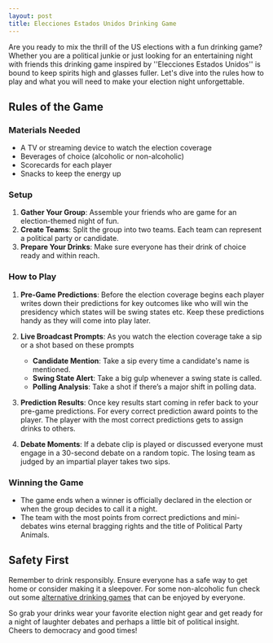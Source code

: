 ```yaml
---
layout: post
title: Elecciones Estados Unidos Drinking Game 
---
```



Are you ready to mix the thrill of the US elections with a fun drinking game? Whether you are a political junkie or just looking for an entertaining night with friends this drinking game inspired by ''Elecciones Estados Unidos'' is bound to keep spirits high and glasses fuller. Let's dive into the rules how to play and what you will need to make your election night unforgettable.

## Rules of the Game

### Materials Needed
- A TV or streaming device to watch the election coverage
- Beverages of choice (alcoholic or non-alcoholic)
- Scorecards for each player
- Snacks to keep the energy up

### Setup
1. **Gather Your Group**: Assemble your friends who are game for an election-themed night of fun.
2. **Create Teams**: Split the group into two teams. Each team can represent a political party or candidate.
3. **Prepare Your Drinks**: Make sure everyone has their drink of choice ready and within reach.

### How to Play
1. **Pre-Game Predictions**: Before the election coverage begins each player writes down their predictions for key outcomes like who will win the presidency which states will be swing states etc. Keep these predictions handy as they will come into play later.

2. **Live Broadcast Prompts**: As you watch the election coverage take a sip or a shot based on these prompts
   - **Candidate Mention**: Take a sip every time a candidate's name is mentioned.
   - **Swing State Alert**: Take a big gulp whenever a swing state is called.
   - **Polling Analysis**: Take a shot if there’s a major shift in polling data.

3. **Prediction Results**: Once key results start coming in refer back to your pre-game predictions. For every correct prediction award points to the player. The player with the most correct predictions gets to assign drinks to others.

4. **Debate Moments**: If a debate clip is played or discussed everyone must engage in a 30-second debate on a random topic. The losing team as judged by an impartial player takes two sips.

### Winning the Game
- The game ends when a winner is officially declared in the election or when the group decides to call it a night.
- The team with the most points from correct predictions and mini-debates wins eternal bragging rights and the title of Political Party Animals.

## Safety First

Remember to drink responsibly. Ensure everyone has a safe way to get home or consider making it a sleepover. For some non-alcoholic fun check out some [alternative drinking games](https://drinkingdojo.com/) that can be enjoyed by everyone.

So grab your drinks wear your favorite election night gear and get ready for a night of laughter debates and perhaps a little bit of political insight. Cheers to democracy and good times!